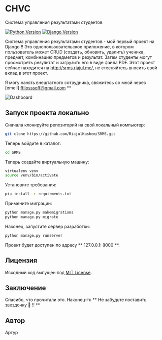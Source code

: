 # CHVC

Система управления результатами студентов


[![Python Version](https://img.shields.io/badge/Python-3.7.1-brightgreen.svg)](https://python.org)
[![Django Version](https://img.shields.io/badge/Django-2.1-green.svg)](https://djangoproject.com)


Система управления результатами студентов - мой первый проект на Django !! Это однопользовательское приложение, в котором пользователь может CRUD (создать, обновить, удалить) ученика, предмет, комбинацию предметов и результат. Затем студенты могут просмотреть результат и загрузить его в виде файла PDF. Этот проект сейчас находится на http://srms.riajul.me/, не стесняйтесь вносить свой вклад в этот проект.

Я могу нанять внештатного сотрудника, свяжитесь со мной через [emeli] ffilosssoff@gmail.com **

![Dashboard](Screenshots/dashboard.png "SRMS Dashboard")

## Запуск проекта локально


Сначала клонируйте репозиторий на свой локальный компьютер:

```bash
git clone https://github.com/RiajulKashem/SRMS.git
```

Теперь войдите в каталог:
```bash
cd SRMS
```

Теперь создайте виртуальную машину:
```bash
virtualenv venv  
source venv/bin/activate
```

Установите требования:

```bash
pip install -r requirments.txt
```


Примените миграции:

```bash
python manage.py makemigrations
python manage.py migrate
```


Наконец, запустите сервер разработки:

```bash
python manage.py runserver
```


Проект будет доступен по адресу ** 127.0.0.1: 8000 **.

## Лицензия


Исходный код выпущен под [MIT License](https://github.com/RiajulKashem/SRMS/blob/master/LICENSE).
## Заключение

Спасибо, что прочитали это. Наконец-то ** Не забудьте поставить звездочку 🌟 !! **

## Автор 

Артур